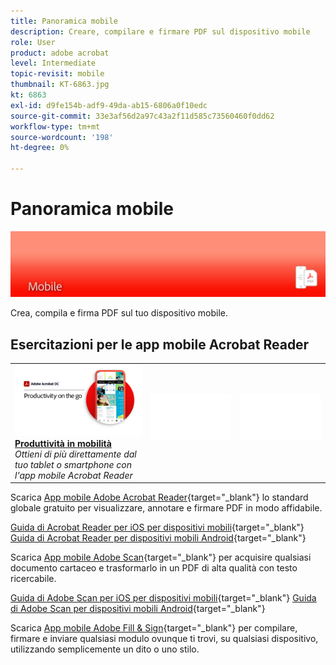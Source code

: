```yaml
---
title: Panoramica mobile
description: Creare, compilare e firmare PDF sul dispositivo mobile
role: User
product: adobe acrobat
level: Intermediate
topic-revisit: mobile
thumbnail: KT-6863.jpg
kt: 6863
exl-id: d9fe154b-adf9-49da-ab15-6806a0f10edc
source-git-commit: 33e3af56d2a97c43a2f11d585c73560460f0dd62
workflow-type: tm+mt
source-wordcount: '198'
ht-degree: 0%

---
```


# Panoramica mobile

![Acrobat Mobile Image](../assets/Hero-Mobile.png)

Crea, compila e firma PDF sul tuo dispositivo mobile.

## Esercitazioni per le app mobile Acrobat Reader

<table style="table-layout:fixed">
<tr>
  <td>
    <a href="../getting-started/productivity.md">
      <img alt="Produttività in mobilità" src="../assets/Productivity_1280.png" />
    </a>
    <div>
     <a href="../getting-started/productivity.md"><strong>Produttività in mobilità</strong></a>
    </div>
    <em>Ottieni di più direttamente dal tuo tablet o smartphone con l'app mobile Acrobat Reader</em>
    <br>
  </td>
  <td>
   <img alt="Spaziatore" src="../assets/Whitespacer.png" />
    <div>
    <br>
  </td>
  <td>
   <img alt="Spaziatore" src="../assets/Whitespacer.png" />
    <div>
    <br>
  </td>
</tr>
</table>

Scarica [App mobile Adobe Acrobat Reader](https://www.adobe.com/acrobat/mobile/acrobat-reader.html){target=&quot;_blank&quot;} lo standard globale gratuito per visualizzare, annotare e firmare PDF in modo affidabile.

[Guida di Acrobat Reader per iOS per dispositivi mobili](https://www.adobe.com/devnet-docs/acrobat/ios/en/){target=&quot;_blank&quot;}
[Guida di Acrobat Reader per dispositivi mobili Android](https://www.adobe.com/devnet-docs/acrobat/android/en/){target=&quot;_blank&quot;}

Scarica [App mobile Adobe Scan](https://www.adobe.com/acrobat/mobile/scanner-app.html){target=&quot;_blank&quot;} per acquisire qualsiasi documento cartaceo e trasformarlo in un PDF di alta qualità con testo ricercabile.

[Guida di Adobe Scan per iOS per dispositivi mobili](https://www.adobe.com/devnet-docs/adobescan/ios/en/){target=&quot;_blank&quot;}
[Guida di Adobe Scan per dispositivi mobili Android](https://www.adobe.com/devnet-docs/adobescan/android/en/){target=&quot;_blank&quot;}

Scarica [App mobile Adobe Fill &amp; Sign](https://www.adobe.com/acrobat/mobile/fill-sign-pdfs.html){target=&quot;_blank&quot;} per compilare, firmare e inviare qualsiasi modulo ovunque ti trovi, su qualsiasi dispositivo, utilizzando semplicemente un dito o uno stilo.
